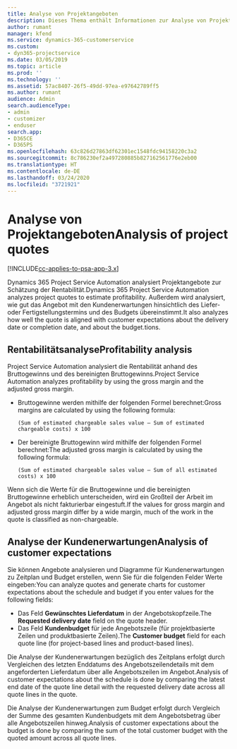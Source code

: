 ```yaml
---
title: Analyse von Projektangeboten
description: Dieses Thema enthält Informationen zur Analyse von Projektangeboten.
author: rumant
manager: kfend
ms.service: dynamics-365-customerservice
ms.custom:
- dyn365-projectservice
ms.date: 03/05/2019
ms.topic: article
ms.prod: ''
ms.technology: ''
ms.assetid: 57ac8407-26f5-49dd-97ea-e97642789ff5
ms.author: rumant
audience: Admin
search.audienceType:
- admin
- customizer
- enduser
search.app:
- D365CE
- D365PS
ms.openlocfilehash: 63c826d27863df62301ec1548fdc94158220c3a2
ms.sourcegitcommit: 8c786230ef2a497280885b827162561776e2eb00
ms.translationtype: HT
ms.contentlocale: de-DE
ms.lasthandoff: 03/24/2020
ms.locfileid: "3721921"
---
```

# <a name="analysis-of-project-quotes"></a><span data-ttu-id="2998f-103">Analyse von Projektangeboten</span><span class="sxs-lookup"><span data-stu-id="2998f-103">Analysis of project quotes</span></span>

[!INCLUDE[cc-applies-to-psa-app-3.x](../includes/cc-applies-to-psa-app-3x.md)]

<span data-ttu-id="2998f-104">Dynamics 365 Project Service Automation analysiert Projektangebote zur Schätzung der Rentabilität.</span><span class="sxs-lookup"><span data-stu-id="2998f-104">Dynamics 365 Project Service Automation analyzes project quotes to estimate profitability.</span></span> <span data-ttu-id="2998f-105">Außerdem wird analysiert, wie gut das Angebot mit den Kundenerwartungen hinsichtlich des Liefer- oder Fertigstellungstermins und des Budgets übereinstimmt.</span><span class="sxs-lookup"><span data-stu-id="2998f-105">It also analyzes how well the quote is aligned with customer expectations about the delivery date or completion date, and about the budget.tions.</span></span>

## <a name="profitability-analysis"></a><span data-ttu-id="2998f-106">Rentabilitätsanalyse</span><span class="sxs-lookup"><span data-stu-id="2998f-106">Profitability analysis</span></span>

<span data-ttu-id="2998f-107">Project Service Automation analysiert die Rentabilität anhand des Bruttogewinns und des bereinigten Bruttogewinns.</span><span class="sxs-lookup"><span data-stu-id="2998f-107">Project Service Automation analyzes profitability by using the gross margin and the adjusted gross margin.</span></span>

- <span data-ttu-id="2998f-108">Bruttogewinne werden mithilfe der folgenden Formel berechnet:</span><span class="sxs-lookup"><span data-stu-id="2998f-108">Gross margins are calculated by using the following formula:</span></span>

  `
    (Sum of estimated chargeable sales value – Sum of estimated chargeable costs) x 100
  `
- <span data-ttu-id="2998f-109">Der bereinigte Bruttogewinn wird mithilfe der folgenden Formel berechnet:</span><span class="sxs-lookup"><span data-stu-id="2998f-109">The adjusted gross margin is calculated by using the following formula:</span></span>

  `
    (Sum of estimated chargeable sales value – Sum of all estimated costs) x 100
  `

<span data-ttu-id="2998f-110">Wenn sich die Werte für die Bruttogewinne und die bereinigten Bruttogewinne erheblich unterscheiden, wird ein Großteil der Arbeit im Angebot als nicht fakturierbar eingestuft.</span><span class="sxs-lookup"><span data-stu-id="2998f-110">If the values for gross margin and adjusted gross margin differ by a wide margin, much of the work in the quote is classified as non-chargeable.</span></span>

## <a name="analysis-of-customer-expectations"></a><span data-ttu-id="2998f-111">Analyse der Kundenerwartungen</span><span class="sxs-lookup"><span data-stu-id="2998f-111">Analysis of customer expectations</span></span>

<span data-ttu-id="2998f-112">Sie können Angebote analysieren und Diagramme für Kundenerwartungen zu Zeitplan und Budget erstellen, wenn Sie für die folgenden Felder Werte eingeben:</span><span class="sxs-lookup"><span data-stu-id="2998f-112">You can analyze quotes and generate charts for customer expectations about the schedule and budget if you enter values for the following fields:</span></span>

- <span data-ttu-id="2998f-113">Das Feld **Gewünschtes Lieferdatum** in der Angebotskopfzeile.</span><span class="sxs-lookup"><span data-stu-id="2998f-113">The **Requested delivery date** field on the quote header.</span></span>
- <span data-ttu-id="2998f-114">Das Feld **Kundenbudget** für jede Angebotszeile (für projektbasierte Zeilen und produktbasierte Zeilen).</span><span class="sxs-lookup"><span data-stu-id="2998f-114">The **Customer budget** field for each quote line (for project-based lines and product-based lines).</span></span>

<span data-ttu-id="2998f-115">Die Analyse der Kundenerwartungen bezüglich des Zeitplans erfolgt durch Vergleichen des letzten Enddatums des Angebotszeilendetails mit dem angeforderten Lieferdatum über alle Angebotszeilen im Angebot.</span><span class="sxs-lookup"><span data-stu-id="2998f-115">Analysis of customer expectations about the schedule is done by comparing the latest end date of the quote line detail with the requested delivery date across all quote lines in the quote.</span></span>

<span data-ttu-id="2998f-116">Die Analyse der Kundenerwartungen zum Budget erfolgt durch Vergleich der Summe des gesamten Kundenbudgets mit dem Angebotsbetrag über alle Angebotszeilen hinweg.</span><span class="sxs-lookup"><span data-stu-id="2998f-116">Analysis of customer expectations about the budget is done by comparing the sum of the total customer budget with the quoted amount across all quote lines.</span></span>
